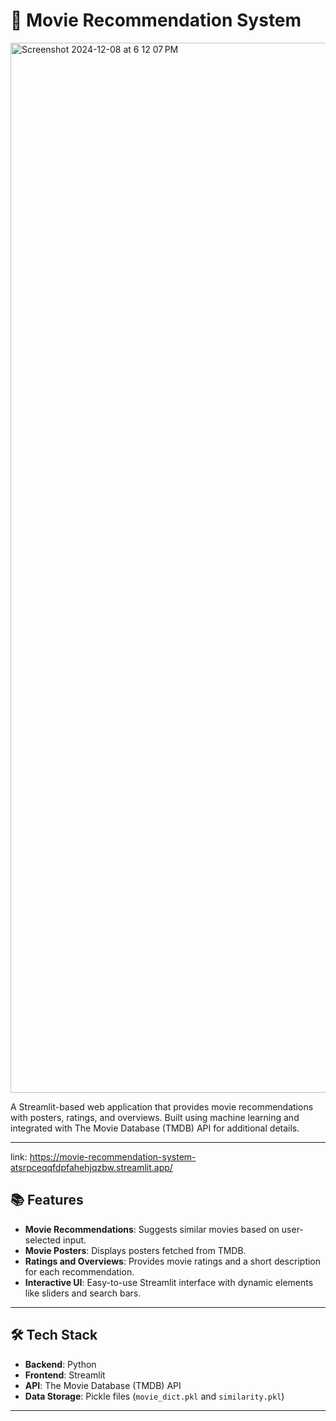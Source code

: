 # 🎥 Movie Recommendation System

<img width="1680" alt="Screenshot 2024-12-08 at 6 12 07 PM" src="https://github.com/user-attachments/assets/ef4c300a-ce81-4f9a-a6bc-0be55b1e5a27">

A Streamlit-based web application that provides movie recommendations with posters, ratings, and overviews. Built using machine learning and integrated with The Movie Database (TMDB) API for additional details.

---
link: https://movie-recommendation-system-atsrpceqqfdpfahehjqzbw.streamlit.app/

## 📚 Features
- **Movie Recommendations**: Suggests similar movies based on user-selected input.
- **Movie Posters**: Displays posters fetched from TMDB.
- **Ratings and Overviews**: Provides movie ratings and a short description for each recommendation.
- **Interactive UI**: Easy-to-use Streamlit interface with dynamic elements like sliders and search bars.

---

## 🛠️ Tech Stack
- **Backend**: Python
- **Frontend**: Streamlit
- **API**: The Movie Database (TMDB) API
- **Data Storage**: Pickle files (`movie_dict.pkl` and `similarity.pkl`)

---



